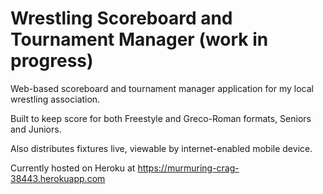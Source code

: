 # Wrestling Scoreboard and Tournament Manager (work in progress)
Web-based scoreboard and tournament manager application for my local wrestling association. 

Built to keep score for both Freestyle and Greco-Roman formats, Seniors and Juniors. 

Also distributes fixtures live, viewable by internet-enabled  mobile device.

Currently hosted on Heroku at
https://murmuring-crag-38443.herokuapp.com
